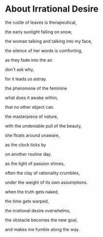# About Irrational Desire

the rustle of leaves is therapeutical, 

the early sunlight falling on snow, 

the woman talking and talking into my face, 

the silence of her words is comforting,

as they fade into the air. 

don't ask why, 

for it leads us astray. 

the pheromone of the feminine 

what does it awake within, 

that no other object can. 

the masterpiece of nature, 

with the undeniable pull of the beauty,

she floats around unaware,

as the clock ticks by

on another routine day. 

as the light of passion shines, 

often the clay of rationality crumbles, 

under the weight of its own assumptions. 

when the truth gets naked, 

the time gets warped, 

the irrational desire overwhelms, 

the obstacle becomes the new goal, 

and makes me fumble along the way.